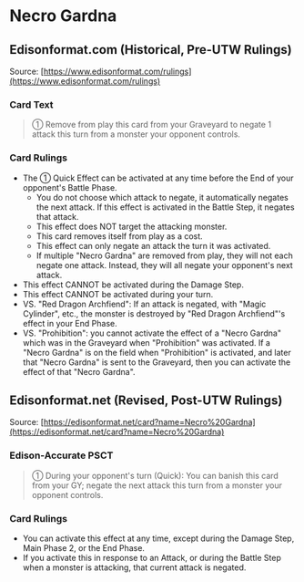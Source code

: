 # Necro Gardna

## Edisonformat.com (Historical, Pre-UTW Rulings)

Source: [https://www.edisonformat.com/rulings](https://www.edisonformat.com/rulings)

### Card Text

> ① Remove from play this card from your Graveyard to negate 1 attack this turn from a monster your opponent controls.

### Card Rulings

*   The ① Quick Effect can be activated at any time before the End of your opponent's Battle Phase.
    *   You do not choose which attack to negate, it automatically negates the next attack. If this effect is activated in the Battle Step, it negates that attack.
    *   This effect does NOT target the attacking monster.
    *   This card removes itself from play as a cost.
    *   This effect can only negate an attack the turn it was activated.
    *   If multiple "Necro Gardna" are removed from play, they will not each negate one attack. Instead, they will all negate your opponent's next attack.
*   This effect CANNOT be activated during the Damage Step.
*   This effect CANNOT be activated during your turn.
*   VS. "Red Dragon Archfiend": If an attack is negated, with "Magic Cylinder", etc., the monster is destroyed by "Red Dragon Archfiend"'s effect in your End Phase.
*   VS. "Prohibition": you cannot activate the effect of a "Necro Gardna" which was in the Graveyard when "Prohibition" was activated. If a "Necro Gardna" is on the field when "Prohibition" is activated, and later that "Necro Gardna" is sent to the Graveyard, then you can activate the effect of that "Necro Gardna".

## Edisonformat.net (Revised, Post-UTW Rulings)

Source: [https://edisonformat.net/card?name=Necro%20Gardna](https://edisonformat.net/card?name=Necro%20Gardna)

### Edison-Accurate PSCT

> ① During your opponent's turn (Quick): You can banish this card from your GY; negate the next attack this turn from a monster your opponent controls.

### Card Rulings

*   You can activate this effect at any time, except during the Damage Step, Main Phase 2, or the End Phase.
*   If you activate this in response to an Attack, or during the Battle Step when a monster is attacking, that current attack is negated.
            